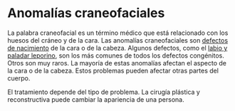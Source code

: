 Anomalías craneofaciales
========================


La palabra craneofacial es un término médico que está relacionado con los huesos del cráneo y de la cara. Las anomalías craneofaciales son [defectos de nacimiento](https://medlineplus.gov/spanish/birthdefects.html) de la cara o de la cabeza. Algunos defectos, como el [labio y paladar leporino](https://medlineplus.gov/spanish/cleftlipandpalate.html), son los más comunes de todos los defectos congénitos. Otros son muy raros. La mayoría de estas anomalías afectan el aspecto de la cara o de la cabeza. Estos problemas pueden afectar otras partes del cuerpo.


El tratamiento depende del tipo de problema. La cirugía plástica y reconstructiva puede cambiar la apariencia de una persona.

